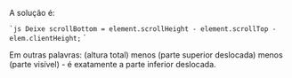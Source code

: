 A solução é:

`` `js
Deixe scrollBottom = element.scrollHeight - element.scrollTop - elem.clientHeight;
`` `

Em outras palavras: (altura total) menos (parte superior deslocada) menos (parte visível) - é exatamente a parte inferior deslocada.
